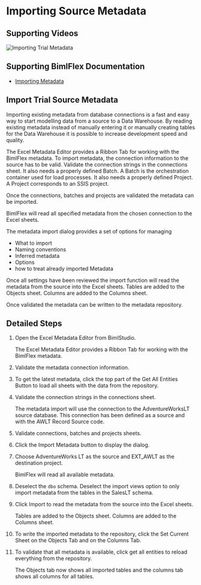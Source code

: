 # Importing Source Metadata

## Supporting Videos

![Importing Trial Metadata](https://www.youtube.com/watch?v=uv1aB0psMzc?rel=0&autoplay=0)

## Supporting BimlFlex Documentation

- [Importing Metadata](https://varigence.com/Documentation/BimlFlex/Article/Importing+Metadata)

## Import Trial Source Metadata

Importing existing metadata from database connections is a fast and easy way to start modelling data from a source to a Data Warehouse. By reading existing metadata instead of manually entering it or manually creating tables for the Data Warehouse it is possible to increase development speed and quality.

The Excel Metadata Editor provides a Ribbon Tab for working with the BimlFlex metadata.
To import metadata, the connection information to the source has to be valid. Validate the connection strings in the connections sheet.
It also needs a properly defined Batch. A Batch is the orchestration container used for load processes.
It also needs a properly defined Project. A Project corresponds to an SSIS project.

Once the connections, batches and projects are validated the metadata can be imported.

BimlFlex will read all specified metadata from the chosen connection to the Excel sheets.

The metadata import dialog provides a set of options for managing

- What to import
- Naming conventions
- Inferred metadata
- Options
- how to treat already imported Metadata

Once all settings have been reviewed the import function will read the metadata from the source into the Excel sheets.
Tables are added to the Objects sheet. Columns are added to the Columns sheet.

Once validated the metadata can be written to the metadata repository.

## Detailed Steps

1. Open the Excel Metadata Editor from BimlStudio.

    The Excel Metadata Editor provides a Ribbon Tab for working with the BimlFlex metadata.

1. Validate the metadata connection information.

1. To get the latest metadata, click the top part of the Get All Entities Button to load all sheets with the data from the repository.

1. Validate the connection strings in the connections sheet.

    The metadata import will use the connection to the AdventureWorksLT source database. This connection has been defined as a source and with the AWLT Record Source code.

1. Validate connections, batches and projects sheets.

1. Click the Import Metadata button to display the dialog.

1. Choose AdventureWorks LT as the source and EXT_AWLT as the destination project.

    BimlFlex will read all available metadata.

1. Deselect the `dbo` schema. Deselect the import views option to only import metadata from the tables in the SalesLT schema.

1. Click Import to read the metadata from the source into the Excel sheets.

    Tables are added to the Objects sheet. Columns are added to the Columns sheet.

1. To write the imported metadata to the repository, click the Set Current Sheet on the Objects Tab and on the Columns Tab.

1. To validate that all metadata is available, click get all entities to reload everything from the repository.

    The Objects tab now shows all imported tables and the columns tab shows all columns for all tables.
